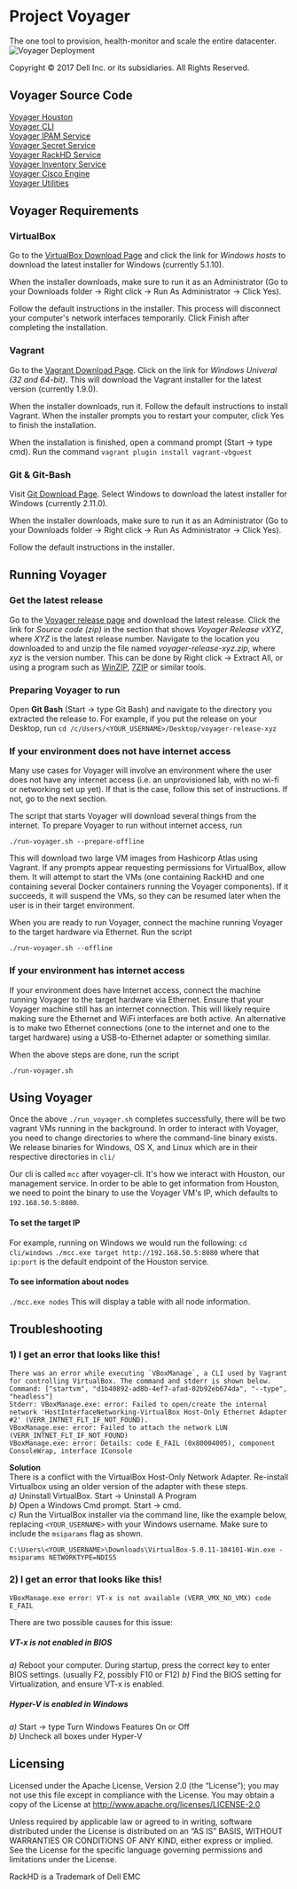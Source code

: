 # Project Voyager
The one tool to provision, health-monitor and scale the entire datacenter.
![Voyager Deployment](https://github.com/RackHD/voyager-release/raw/master/VoyagerRelease.png)

Copyright © 2017 Dell Inc. or its subsidiaries.  All Rights Reserved. 

## Voyager Source Code
[Voyager Houston](https://github.com/RackHD/voyager-houston)  
[Voyager CLI](https://github.com/RackHD/voyager-cli)  
[Voyager IPAM Service](https://github.com/RackHD/voyager-ipam-service)  
[Voyager Secret Service](https://github.com/RackHD/voyager-secret-service)  
[Voyager RackHD Service](https://github.com/RackHD/voyager-rackhd-service)  
[Voyager Inventory Service](https://github.com/RackHD/voyager-inventory-service)  
[Voyager Cisco Engine](https://github.com/RackHD/voyager-cisco-engine)  
[Voyager Utilities](https://github.com/RackHD/voyager-utilities)  

## Voyager Requirements
### VirtualBox
Go to the [VirtualBox Download Page](https://www.virtualbox.org/wiki/Downloads) and click the link for *Windows hosts* to download the latest installer for Windows (currently 5.1.10).

When the installer downloads, make sure to run it as an Administrator (Go to your Downloads folder -> Right click -> Run As Administrator -> Click Yes).

Follow the default instructions in the installer. This process will disconnect your computer's network interfaces temporarily. Click Finish after completing the installation.


### Vagrant
Go to the [Vagrant Download Page](https://www.vagrantup.com/downloads.html). Click on the link for *Windows Univeral (32 and 64-bit)*. This will download the Vagrant installer for the latest version (currently 1.9.0).


When the installer downloads, run it. Follow the default instructions to install Vagrant. When the installer prompts you to restart your computer, click Yes to finish the installation.


When the installation is finished, open a command prompt (Start -> type cmd). Run the command `vagrant plugin install vagrant-vbguest`  


### Git & Git-Bash
Visit [Git Download Page](https://git-scm.com/download). Select Windows to download the latest installer for Windows (currently 2.11.0).

When the installer downloads, make sure to run it as an Administrator (Go to your Downloads folder -> Right click -> Run As Administrator -> Click Yes).

Follow the default instructions in the installer.

## Running Voyager
### Get the latest release
Go to the [Voyager release page](https://github.com/RackHD/voyager-release/releases) and download the latest release. Click the link for *Source code (zip)* in the section that shows *Voyager Release vXYZ*, where *XYZ* is the latest release number. 
Navigate to the location you downloaded to and unzip the file named *voyager-release-xyz.zip*, where *xyz* is the version number. This can be done by Right click -> Extract All, or using a program such as [WinZIP](http://www.winzip.com), [7ZIP](http://www.7-zip.org/) or similar tools. 
### Preparing Voyager to run
Open **Git Bash** (Start -> type Git Bash) and navigate to the directory you extracted the release to. For example, if you put the release on your Desktop, run `cd /c/Users/<YOUR_USERNAME>/Desktop/voyager-release-xyz`
### If your environment does not have internet access
Many use cases for Voyager will involve an environment where the user does not have any internet access (i.e. an unprovisioned lab, with no wi-fi or networking set up yet). If that is the case, follow this set of instructions. If not, go to the next section. 

The script that starts Voyager will download several things from the internet. To prepare Voyager to run without internet access, run  
```
./run-voyager.sh --prepare-offline
```

This will download two large VM images from Hashicorp Atlas using Vagrant. If any prompts appear requesting permissions for VirtualBox, allow them. It will attempt to start the VMs (one containing RackHD and one containing several Docker containers running the Voyager components). If it succeeds, it will suspend the VMs, so they can be resumed later when the user is in their target environment.  

When you are ready to run Voyager, connect the machine running Voyager to the target hardware via Ethernet. Run the script 
```
./run-voyager.sh --offline
```

### If your environment has internet access
If your environment does have Internet access, connect the machine running Voyager to the target hardware via Ethernet. Ensure that your Voyager machine still has an internet connection. This will likely require making sure the Ethernet and WiFi interfaces are both active. An alternative is to make two Ethernet connections (one to the internet and one to the target hardware) using a USB-to-Ethernet adapter or something similar.   

When the above steps are done, run the script  
```
./run-voyager.sh
```

## Using Voyager
Once the above ```./run_voyager.sh``` completes successfully, there will be two vagrant VMs running in the background.  In order to interact with Voyager, you need to change directories to where the command-line binary exists. We release binaries for Windows, OS X, and Linux which are in their respective directories in ```cli/```

Our cli is called ```mcc``` after voyager-cli. It's how we interact with Houston, our management service. In order to be able to get information from Houston, we need to point the binary to use the Voyager VM's IP, which defaults to `192.168.50.5:8080`.

#### To set the target IP
For example, running on Windows we would run the following:
`cd cli/windows`
`./mcc.exe target http://192.168.50.5:8080` where that `ip:port` is the default endpoint of the Houston service.

#### To see information about nodes
```./mcc.exe nodes```
This will display a table with all node information.

## Troubleshooting
### 1) I get an error that looks like this!  
```
There was an error while executing `VBoxManage`, a CLI used by Vagrant
for controlling VirtualBox. The command and stderr is shown below.
Command: ["startvm", "d1b40892-ad8b-4ef7-afad-02b92eb674da", "--type", "headless"]
Stderr: VBoxManage.exe: error: Failed to open/create the internal network 'HostInterfaceNetworking-VirtualBox Host-Only Ethernet Adapter #2' (VERR_INTNET_FLT_IF_NOT_FOUND).
VBoxManage.exe: error: Failed to attach the network LUN (VERR_INTNET_FLT_IF_NOT_FOUND)
VBoxManage.exe: error: Details: code E_FAIL (0x80004005), component ConsoleWrap, interface IConsole
```
**Solution**  
There is a conflict with the VirtualBox Host-Only Network Adapter. Re-install Virtualbox using an older version of the adapter with these steps.  
*a)* Uninstall VirtualBox. Start -> Uninstall A Program  
*b)* Open a Windows Cmd prompt. Start -> cmd.  
*c)* Run the VirtualBox installer via the command line, like the example below, replacing `<YOUR_USERNAME>` with your Windows username. Make sure to include the `msiparams` flag as shown. 
```
C:\Users\<YOUR_USERNAME>\Downloads\VirtualBox-5.0.11-104101-Win.exe -msiparams NETWORKTYPE=NDIS5
```  

### 2) I get an error that looks like this!

```
VBoxManage.exe error: VT-x is not available (VERR_VMX_NO_VMX) code E_FAIL
```

There are two possible causes for this issue:
##### VT-x is not enabled in BIOS
*a)* Reboot your computer. During startup, press the correct key to enter BIOS settings. (usually F2, possibly F10 or F12)
*b)* Find the BIOS setting for Virtualization, and ensure VT-x is enabled. 

##### Hyper-V is enabled in Windows
*a)* Start -> type Turn Windows Features On or Off  
*b)* Uncheck all boxes under Hyper-V


## Licensing

Licensed under the Apache License, Version 2.0 (the “License”); you may not use this file except in compliance with the License. You may obtain a copy of the License at http://www.apache.org/licenses/LICENSE-2.0

Unless required by applicable law or agreed to in writing, software distributed under the License is distributed on an “AS IS” BASIS, WITHOUT WARRANTIES OR CONDITIONS OF ANY KIND, either express or implied. See the License for the specific language governing permissions and limitations under the License.

RackHD is a Trademark of Dell EMC
